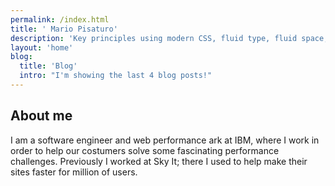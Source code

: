 ```yaml
---
permalink: /index.html
title: ' Mario Pisaturo'
description: 'Key principles using modern CSS, fluid type, fluid space, flexible layout and progressive enhancement will help you to build better front-ends that work for everyone.'
layout: 'home'
blog:
  title: 'Blog'
  intro: "I'm showing the last 4 blog posts!"
---
```


## About me

I am a software engineer and web performance ark at IBM, where I work in order to help our costumers solve some fascinating performance challenges.
Previously I worked at Sky It; there I used to help make their sites faster for million of users.
